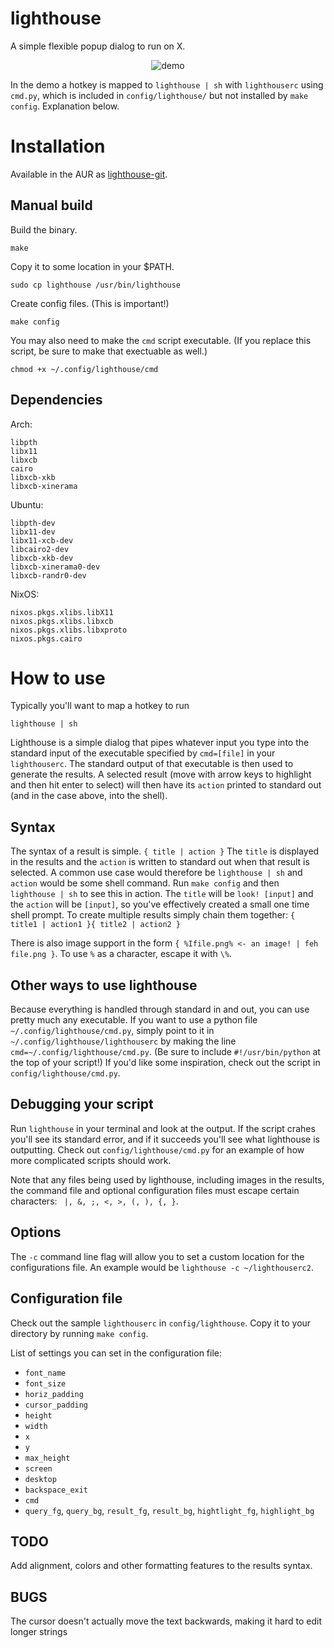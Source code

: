 # lighthouse
A simple flexible popup dialog to run on X.
<p align="center">
  <img src="http://i.imgur.com/Z6W0Ube.gif" alt="demo"/>
  <br>
</p>


In the demo a hotkey is mapped to `lighthouse | sh` with `lighthouserc` using `cmd.py`, which is included in `config/lighthouse/` but not installed by `make config`. Explanation below.
# Installation

Available in the AUR as [lighthouse-git](https://aur.archlinux.org/packages/lighthouse-git/).

Manual build
---

Build the binary.

    make

Copy it to some location in your $PATH.

    sudo cp lighthouse /usr/bin/lighthouse

Create config files. (This is important!)

    make config
    
You may also need to make the `cmd` script executable.  (If you replace this script, be sure to make that exectuable as well.)

    chmod +x ~/.config/lighthouse/cmd

Dependencies
---

Arch:

    libpth
    libx11
    libxcb
    cairo
    libxcb-xkb
    libxcb-xinerama

Ubuntu:

    libpth-dev
    libx11-dev
    libx11-xcb-dev
    libcairo2-dev
    libxcb-xkb-dev
	libxcb-xinerama0-dev
	libxcb-randr0-dev

NixOS:

    nixos.pkgs.xlibs.libX11
    nixos.pkgs.xlibs.libxcb
    nixos.pkgs.xlibs.libxproto
    nixos.pkgs.cairo

# How to use
Typically you'll want to map a hotkey to run

    lighthouse | sh

Lighthouse is a simple dialog that pipes whatever input you type into
the standard input of the executable specified by `cmd=[file]` in your
`lighthouserc`. The standard output of that executable is then used to
generate the results.  A selected result (move with arrow keys to highlight
and then hit enter to select) will then have its `action`
printed to standard out (and in the case above, into the shell).

Syntax
---
The syntax of a result is simple.
`{ title | action }`
The `title` is displayed in the results and the `action` is written to standard out
when that result is selected.  A common use case would therefore be
`lighthouse | sh` and `action` would be some shell command.  Run `make config` and then
`lighthouse | sh` to see this in action.  The `title` will be `look! [input]` and the
`action` will be `[input]`, so you've effectively created a small one time shell prompt.
To create multiple results simply chain them together: `{ title1 | action1 }{ title2 | action2 }`

There is also image support in the form `{ %Ifile.png% <- an image! | feh file.png }`.
To use `%` as a character, escape it with `\%`.

Other ways to use lighthouse
---
Because everything is handled through standard in and out, you can use pretty much any
executable.  If you want to use a python file `~/.config/lighthouse/cmd.py`, simply point to it in `~/.config/lighthouse/lighthouserc`
by making the line `cmd=~/.config/lighthouse/cmd.py`.  (Be sure to include `#!/usr/bin/python` at the top of your script!)  If you'd like some inspiration, check out the script in `config/lighthouse/cmd.py`.

Debugging your script
---
Run `lighthouse` in your terminal and look at the output.  If the script crahes you'll see its
standard error, and if it succeeds you'll see what lighthouse is outputting.  Check out
`config/lighthouse/cmd.py` for an example of how more complicated scripts should work.

Note that any files being used by lighthouse, including images in the results, the command file and optional configuration files must escape certain characters: ` |, &, ;, <, >, (, ), {, }`.

Options
---
The `-c` command line flag will allow you to set a custom location for the configurations file.
An example would be `lighthouse -c ~/lighthouserc2`.

Configuration file
---
Check out the sample `lighthouserc` in `config/lighthouse`.  Copy it to your directory by
running `make config`.

List of settings you can set in the configuration file:
- `font_name`
- `font_size`
- `horiz_padding`
- `cursor_padding`
- `height`
- `width`
- `x`
- `y`
- `max_height`
- `screen`
- `desktop`
- `backspace_exit`
- `cmd`
- `query_fg`, `query_bg`, `result_fg`, `result_bg`, `hightlight_fg`, `highlight_bg`

TODO
---
Add alignment, colors and other formatting features to the results syntax.

BUGS
---
The cursor doesn't actually move the text backwards, making it hard to edit longer strings
